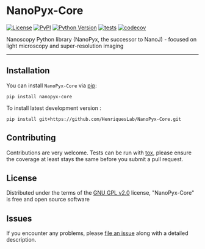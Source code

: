 # NanoPyx-Core

[![License](https://img.shields.io/pypi/l/nanopyx-core.svg?color=green)](https://github.com/HenriquesLab/NanoPyx-Core/blob/main/LICENSE)
[![PyPI](https://img.shields.io/pypi/v/nanopyx-core.svg?color=green)](https://pypi.org/project/nanopyx-core)
[![Python Version](https://img.shields.io/pypi/pyversions/nanopyx-core.svg?color=green)](https://python.org)
[![tests](https://github.com/HenriquesLab/NanoPyx-Core/workflows/tests/badge.svg)](https://github.com/HenriquesLab/NanoPyx-Core/actions)
[![codecov](https://codecov.io/gh/HenriquesLab/NanoPyx-Core/branch/main/graph/badge.svg)](https://codecov.io/gh/HenriquesLab/NanoPyx-Core)

Nanoscopy Python library (NanoPyx, the successor to NanoJ) - focused on light microscopy and super-resolution imaging 

----------------------------------


## Installation

You can install `NanoPyx-Core` via [pip]:

    pip install nanopyx-core



To install latest development version :

    pip install git+https://github.com/HenriquesLab/NanoPyx-Core.git


## Contributing

Contributions are very welcome. Tests can be run with [tox], please ensure
the coverage at least stays the same before you submit a pull request.

## License

Distributed under the terms of the [GNU GPL v2.0] license,
"NanoPyx-Core" is free and open source software

## Issues

If you encounter any problems, please [file an issue] along with a detailed description.

[GNU GPL v2.0]: http://www.gnu.org/licenses/gpl-2.0.txt
[Apache Software License 2.0]: http://www.apache.org/licenses/LICENSE-2.0
[Mozilla Public License 2.0]: https://www.mozilla.org/media/MPL/2.0/index.txt
[file an issue]: https://github.com/HenriquesLab/NanoPyx-Core/issues
[tox]: https://tox.readthedocs.io/en/latest/
[pip]: https://pypi.org/project/pip/
[PyPI]: https://pypi.org/



